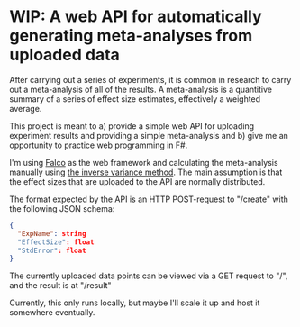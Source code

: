 # WIP: A web API for automatically generating meta-analyses from uploaded data

After carrying out a series of experiments, it is common in research to carry out a meta-analysis of all of the results. A meta-analysis is a quantitive summary of a series of effect size estimates, effectively a weighted average.

This project is meant to a) provide a simple web API for uploading experiment results and providing a simple meta-analysis and b) give me an opportunity to practice web programming in F#.

I'm using [Falco](https://www.falcoframework.com/) as the web framework and calculating the meta-analysis manually using [the inverse variance method](https://en.wikipedia.org/wiki/Inverse-variance_weighting). The main assumption is that the effect sizes that are uploaded to the API are normally distributed.

The format expected by the API is an HTTP POST-request to "/create" with the following JSON schema:

```json
{
  "ExpName": string
  "EffectSize": float
  "StdError": float
}
```

The currently uploaded data points can be viewed via a GET request to "/", and the result is at "/result"

Currently, this only runs locally, but maybe I'll scale it up and host it somewhere eventually.

